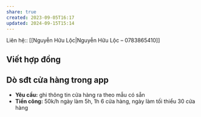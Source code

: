 ```yaml
---
share: true
created: 2023-09-05T16:17
updated: 2024-09-15T15:14
---
```

Liên hệ:: [[Nguyễn Hữu Lộc|Nguyễn Hữu Lộc – 0783865410]]
## Viết hợp đồng
## Dò sđt cửa hàng trong app 
- **Yêu cầu:** ghi thông tin cửa hàng ra theo mẫu có sẵn
- **Tiền công:** 50k/h ngày làm 5h, 1h 6 cửa hàng, ngày làm tối thiểu 30 cửa hàng